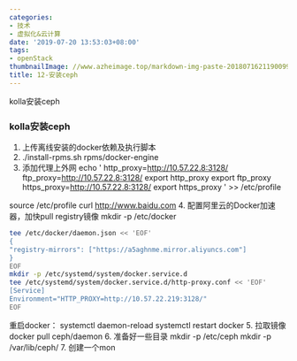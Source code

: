 ```yaml
---
categories:
- 技术
- 虚拟化&云计算
date: '2019-07-20 13:53:03+08:00'
tags:
- openStack
thumbnailImage: //www.azheimage.top/markdown-img-paste-20180716211900993.png
title: 12-安装ceph
---
```

kolla安装ceph
<!--more-->
### kolla安装ceph
1. 上传离线安装的docker依赖及执行脚本
2. ./install-rpms.sh rpms/docker-engine
3. 添加代理上外网
echo '
http_proxy=http://10.57.22.8:3128/
ftp_proxy=http://10.57.22.8:3128/
export http_proxy
export ftp_proxy
https_proxy=http://10.57.22.8:3128/
export https_proxy
' >> /etc/profile

source /etc/profile
curl http://www.baidu.com
4. 配置阿里云的Docker加速器，加快pull registry镜像
mkdir -p /etc/docker
```bash
tee /etc/docker/daemon.json << 'EOF'
{
"registry-mirrors": ["https://a5aghnme.mirror.aliyuncs.com"]
}
EOF
mkdir -p /etc/systemd/system/docker.service.d
tee /etc/systemd/system/docker.service.d/http-proxy.conf << 'EOF'
[Service]
Environment="HTTP_PROXY=http://10.57.22.219:3128/"
EOF
```
重启docker：
systemctl daemon-reload
systemctl restart docker
5. 拉取镜像
docker pull ceph/daemon
6. 准备好一些目录
mkdir -p /etc/ceph
mkdir -p /var/lib/ceph/
7. 创建一个mon


